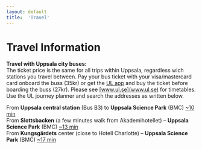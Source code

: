 ```yaml
---
layout: default
title:  'Travel'
---
```


# Travel Information

**Travel with Uppsala city buses:**  
The ticket price is the same for all trips within Uppsala, regardless wich stations you travel between. Pay your bus ticket with your visa/mastercard card onboard the buss (35kr) or get the [UL app](https://www.ul.se/skaffaappen/) and buy the ticket before boarding the buss (27kr).
Please see [www.ul.se](www.ul.se) for timetables. Use the UL journey planner and search the addresses as written below.

From **Uppsala central station** (Bus B3) to **Uppsala Science Park** (BMC) [~10 min](https://www.google.se/maps/dir/Uppsala+Centralstation,+Uppsala/59.8419003,17.6364859/@59.8497883,17.6282717,15z/data=!3m1!4b1!4m9!4m8!1m5!1m1!1s0x465fcbf9a0d697b1:0x1901cc46b512aff6!2m2!1d17.6460864!2d59.8585338!1m0!3e3)  
From **Slottsbacken** (a few minutes walk from Akademihotellet) – **Uppsala Science Park** (BMC) [~13 min](https://www.google.se/maps/dir/Akademihotellet,+Uppsala/59.8419003,17.6364859/@59.8487143,17.6309212,15.75z/data=!4m9!4m8!1m5!1m1!1s0x465fcbf17a719c15:0xebebee5d1f67c334!2m2!1d17.6306462!2d59.8563615!1m0!3e3)  
From **Kungsgärdets** center (close to Hotell Charlotte) – **Uppsala Science Park** (BMC) [~17 min](https://www.google.se/maps/dir/Hotell+Charlotte,+S:t+Johannesgatan,+Uppsala/59.8419003,17.6364859/@59.8542868,17.6325579,14z/data=!3m1!4b1!4m9!4m8!1m5!1m1!1s0x465fcb9214aca763:0x6de595ee3cbf07a3!2m2!1d17.6197513!2d59.855938!1m0!3e3)  
